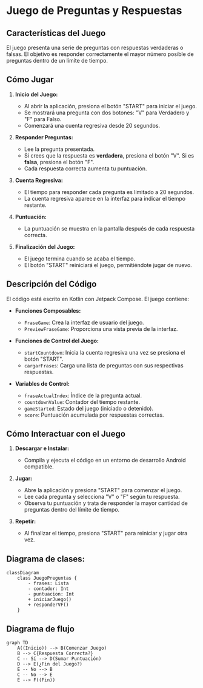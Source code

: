 # Juego de Preguntas y Respuestas

## Características del Juego

El juego presenta una serie de preguntas con respuestas verdaderas o falsas. El objetivo es 
responder correctamente el mayor número posible de preguntas dentro de un límite de tiempo.

## Cómo Jugar

1. **Inicio del Juego:**

    - Al abrir la aplicación, presiona el botón "START" para iniciar el juego.
    - Se mostrará una pregunta con dos botones: "V" para Verdadero y "F" para Falso.
    - Comenzará una cuenta regresiva desde 20 segundos.

2. **Responder Preguntas:**

    - Lee la pregunta presentada.
    - Si crees que la respuesta es **verdadera**, presiona el botón "V". Si es **falsa**, 
      presiona el botón "F".
    - Cada respuesta correcta aumenta tu puntuación.

3. **Cuenta Regresiva:**

    - El tiempo para responder cada pregunta es limitado a 20 segundos.
    - La cuenta regresiva aparece en la interfaz para indicar el tiempo restante.

4. **Puntuación:**

    - La puntuación se muestra en la pantalla después de cada respuesta correcta.

5. **Finalización del Juego:**

    - El juego termina cuando se acaba el tiempo.
    - El botón "START" reiniciará el juego, permitiéndote jugar de nuevo.

## Descripción del Código

El código está escrito en Kotlin con Jetpack Compose. El juego contiene:

- **Funciones Composables:**
    - `FraseGame`: Crea la interfaz de usuario del juego.
    - `PreviewFraseGame`: Proporciona una vista previa de la interfaz.

- **Funciones de Control del Juego:**
    - `startCountdown`: Inicia la cuenta regresiva una vez se presiona el botón "START".
    - `cargarFrases`: Carga una lista de preguntas con sus respectivas respuestas.

- **Variables de Control:**
    - `fraseActualIndex`: Índice de la pregunta actual.
    - `countdownValue`: Contador del tiempo restante.
    - `gameStarted`: Estado del juego (iniciado o detenido).
    - `score`: Puntuación acumulada por respuestas correctas.

## Cómo Interactuar con el Juego

1. **Descargar e Instalar:**
    - Compila y ejecuta el código en un entorno de desarrollo Android compatible.

2. **Jugar:**
    - Abre la aplicación y presiona "START" para comenzar el juego.
    - Lee cada pregunta y selecciona "V" o "F" según tu respuesta.
    - Observa tu puntuación y trata de responder la mayor cantidad de preguntas dentro del límite 
      de tiempo.

3. **Repetir:**
    - Al finalizar el tiempo, presiona "START" para reiniciar y jugar otra vez.


## Diagrama de clases:


```mermaid
classDiagram
    class JuegoPreguntas {
        - frases: Lista
        - contador: Int
        - puntuacion: Int
        + iniciarJuego()
        + responderVF()
    }
```
## Diagrama de flujo



```mermaid
graph TD
    A((Inicio)) --> B(Comenzar Juego)
    B --> C{Respuesta Correcta?}
    C -- Sí --> D(Sumar Puntuación)
    D --> E(¿Fin del Juego?)
    E -- No --> B
    C -- No --> E
    E --> F((Fin))
```
